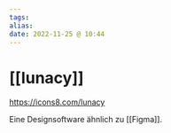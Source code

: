 ```yaml
---
tags:
alias:
date: 2022-11-25 @ 10:44
---
```


# [[lunacy]]

https://icons8.com/lunacy

Eine Designsoftware ähnlich zu [[Figma]].


